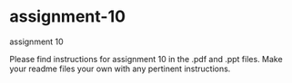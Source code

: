 # assignment-10
assignment 10

Please find instructions for assignment 10 in the .pdf and .ppt files. Make your readme files your own with any pertinent instructions. 
